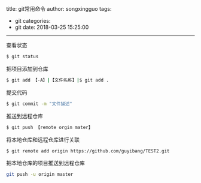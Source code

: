 title: git常用命令
author: songxingguo
tags:
  - git
categories:
  - git
date: 2018-03-25 15:25:00
---
查看状态
```bash
$ git status
```
把项目添加到仓库
```bash
$ git add 【-A】|【文件名称】|$ git add .
```
提交代码
```bash
$ git commit -m "文件描述"
```
推送到远程仓库
```bash
$ git push 【remote orgin mater】
```
将本地仓库和远程仓库进行关联
```bash
$ git remote add origin https://github.com/guyibang/TEST2.git
```
把本地仓库的项目推送到远程仓库
```bash
git push -u origin master
```